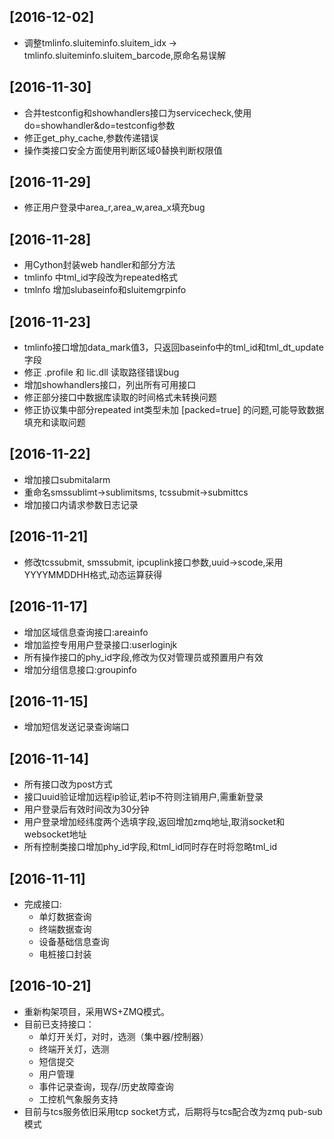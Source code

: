 [2016-12-02]
------------

-	调整tmlinfo.sluiteminfo.sluitem_idx -> tmlinfo.sluiteminfo.sluitem_barcode,原命名易误解

[2016-11-30]
------------

-	合并testconfig和showhandlers接口为servicecheck,使用do=showhandler&do=testconfig参数
-	修正get_phy_cache,参数传递错误
-	操作类接口安全方面使用判断区域0替换判断权限值

[2016-11-29]
------------

-	修正用户登录中area_r,area_w,area_x填充bug

[2016-11-28]
------------

-	用Cython封装web handler和部分方法
-	tmlinfo 中tml_id字段改为repeated格式
-	tmlnfo 增加slubaseinfo和sluitemgrpinfo

[2016-11-23]
------------

-	tmlinfo接口增加data_mark值3，只返回baseinfo中的tml_id和tml_dt_update字段
-	修正 .profile 和 lic.dll 读取路径错误bug
-	增加showhandlers接口，列出所有可用接口
-	修正部分接口中数据库读取的时间格式未转换问题
-	修正协议集中部分repeated int类型未加 [packed=true] 的问题,可能导致数据填充和读取问题

[2016-11-22]
------------

-	增加接口submitalarm
-	重命名smssublimt->sublimitsms, tcssubmit->submittcs
-	增加接口内请求参数日志记录

[2016-11-21]
------------

-	修改tcssubmit, smssubmit, ipcuplink接口参数,uuid->scode,采用YYYYMMDDHH<salt>格式,动态运算获得

[2016-11-17]
------------

-	增加区域信息查询接口:areainfo
-	增加监控专用用户登录接口:userloginjk
-	所有操作接口的phy_id字段,修改为仅对管理员或预置用户有效
-	增加分组信息接口:groupinfo

[2016-11-15]
------------

-	增加短信发送记录查询端口

[2016-11-14]
------------

-	所有接口改为post方式
-	接口uuid验证增加远程ip验证,若ip不符则注销用户,需重新登录
-	用户登录后有效时间改为30分钟
-	用户登录增加经纬度两个选填字段,返回增加zmq地址,取消socket和websocket地址
-	所有控制类接口增加phy_id字段,和tml_id同时存在时将忽略tml_id

[2016-11-11]
------------

-	完成接口:
	-	单灯数据查询
	-	终端数据查询
	-	设备基础信息查询
	-	电桩接口封装

[2016-10-21]
------------

-	重新构架项目，采用WS+ZMQ模式。
-	目前已支持接口：
	-	单灯开关灯，对时，选测（集中器/控制器）
	-	终端开关灯，选测
	-	短信提交
	-	用户管理
	-	事件记录查询，现存/历史故障查询
	-	工控机气象服务支持
-	目前与tcs服务依旧采用tcp socket方式，后期将与tcs配合改为zmq pub-sub模式
